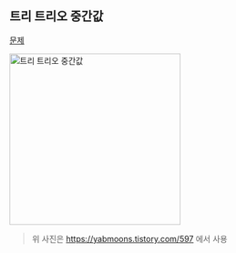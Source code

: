 <h2>트리 트리오 중간값</h2>

[문제](https://programmers.co.kr/learn/courses/30/lessons/68937)

<img width="300" alt="트리 트리오 중간값" src="https://user-images.githubusercontent.com/54436228/115168357-927c8d80-a0f5-11eb-8b20-5f33e40aad19.png">

> 위 사진은 https://yabmoons.tistory.com/597 에서 사용
